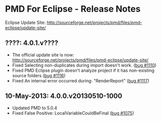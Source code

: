 PMD For Eclipse - Release Notes
===============================

Eclipse Update Site: http://sourceforge.net/projects/pmd/files/pmd-eclipse/update-site/

????: 4.0.1.v????
-----------------
* The official update site is now: http://sourceforge.net/projects/pmd/files/pmd-eclipse/update-site/
* Fixed Selecting non-duplicates during import doesn't work. ([bug #1110])
* Fixed PMD Eclipse plugin doesn't analyze project if it has non-existing source folders ([bug #1116])
* Fixed An internal error occurred during: "RenderReport" ([bug #1117])

[bug #1110]: https://sourceforge.net/p/pmd/bugs/1110/
[bug #1116]: https://sourceforge.net/p/pmd/bugs/1116/
[bug #1117]: https://sourceforge.net/p/pmd/bugs/1117/


10-May-2013: 4.0.0.v20130510-1000
---------------------------------
* Updated PMD to 5.0.4
* Fixed False Positive: LocalVariableCouldBeFinal ([bug #1075])

[bug #1075]: http://sourceforge.net/p/pmd/bugs/1075/


